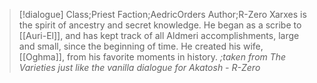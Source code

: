 >[!dialogue] Class;Priest Faction;AedricOrders Author;R-Zero
>Xarxes is the spirit of ancestry and secret knowledge. He began as a scribe to [[Auri-El]], and has kept track of all Aldmeri accomplishments, large and small, since the beginning of time. He created his wife, [[Oghma]], from his favorite moments in history.
>*;taken from The Varieties just like the vanilla dialogue for Akatosh - R-Zero*